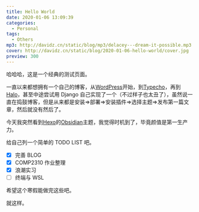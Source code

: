 ```yaml
---
title: Hello World
date: 2020-01-06 13:09:39
categories:
  - Personal
tags:
  - Others
mp3: http://davidz.cn/static/blog/mp3/delacey---dream-it-possible.mp3
cover: http://davidz.cn/static/blog/2020-01-06-hello-world/cover.jpg
preview: 300
---
```


哈哈哈，这是一个经典的测试页面。

一直以来都想拥有一个自己的博客，从[WordPress](https://wordpress.org/)开始，到[Typecho](http://typecho.org/)，再到[Halo](https://halo.run/)，甚至中途尝试用 Django 自己实现了一个（不过样子也太丑了），虽然说一直在捣鼓博客，但是从来都是安装=>部署=>安装插件=>选择主题=>发布第一篇文章，然后就没有然后了。

今天我突然看到[Hexo](https://hexo.io/)的[Obsidian](https://github.com/TriDiamond/hexo-theme-obsidian)主题，我觉得时机到了，毕竟颜值是第一生产力。

给自己列一个简单的 TODO LIST 吧。

- [x] 完善 BLOG
- [x] COMP2310 作业整理
- [x] 浪潮实习
- [ ] 终端与 WSL

希望这个寒假能做完这些吧。

就这样。
